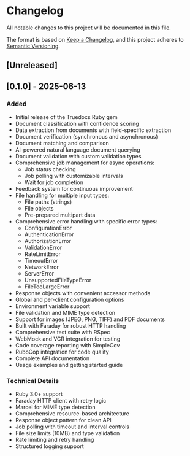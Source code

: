 # Changelog

All notable changes to this project will be documented in this file.

The format is based on [Keep a Changelog](https://keepachangelog.com/en/1.0.0/),
and this project adheres to [Semantic Versioning](https://semver.org/spec/v2.0.0.html).

## [Unreleased]

## [0.1.0] - 2025-06-13

### Added
- Initial release of the Truedocs Ruby gem
- Document classification with confidence scoring
- Data extraction from documents with field-specific extraction
- Document verification (synchronous and asynchronous)
- Document matching and comparison
- AI-powered natural language document querying
- Document validation with custom validation types
- Comprehensive job management for async operations:
  - Job status checking
  - Job polling with customizable intervals
  - Wait for job completion
- Feedback system for continuous improvement
- File handling for multiple input types:
  - File paths (strings)
  - File objects
  - Pre-prepared multipart data
- Comprehensive error handling with specific error types:
  - ConfigurationError
  - AuthenticationError
  - AuthorizationError
  - ValidationError
  - RateLimitError
  - TimeoutError
  - NetworkError
  - ServerError
  - UnsupportedFileTypeError
  - FileTooLargeError
- Response objects with convenient accessor methods
- Global and per-client configuration options
- Environment variable support
- File validation and MIME type detection
- Support for images (JPEG, PNG, TIFF) and PDF documents
- Built with Faraday for robust HTTP handling
- Comprehensive test suite with RSpec
- WebMock and VCR integration for testing
- Code coverage reporting with SimpleCov
- RuboCop integration for code quality
- Complete API documentation
- Usage examples and getting started guide

### Technical Details
- Ruby 3.0+ support
- Faraday HTTP client with retry logic
- Marcel for MIME type detection
- Comprehensive resource-based architecture
- Response object pattern for clean API
- Job polling with timeout and interval controls
- File size limits (10MB) and type validation
- Rate limiting and retry handling
- Structured logging support
